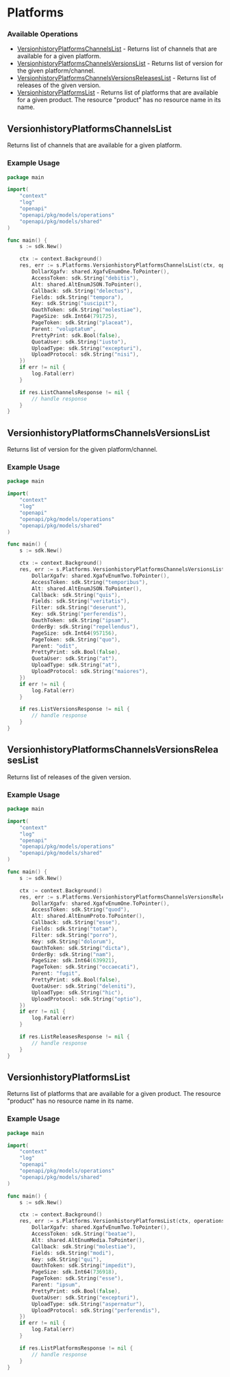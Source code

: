 # Platforms

### Available Operations

* [VersionhistoryPlatformsChannelsList](#versionhistoryplatformschannelslist) - Returns list of channels that are available for a given platform.
* [VersionhistoryPlatformsChannelsVersionsList](#versionhistoryplatformschannelsversionslist) - Returns list of version for the given platform/channel.
* [VersionhistoryPlatformsChannelsVersionsReleasesList](#versionhistoryplatformschannelsversionsreleaseslist) - Returns list of releases of the given version.
* [VersionhistoryPlatformsList](#versionhistoryplatformslist) - Returns list of platforms that are available for a given product. The resource "product" has no resource name in its name.

## VersionhistoryPlatformsChannelsList

Returns list of channels that are available for a given platform.

### Example Usage

```go
package main

import(
	"context"
	"log"
	"openapi"
	"openapi/pkg/models/operations"
	"openapi/pkg/models/shared"
)

func main() {
    s := sdk.New()

    ctx := context.Background()
    res, err := s.Platforms.VersionhistoryPlatformsChannelsList(ctx, operations.VersionhistoryPlatformsChannelsListRequest{
        DollarXgafv: shared.XgafvEnumOne.ToPointer(),
        AccessToken: sdk.String("debitis"),
        Alt: shared.AltEnumJSON.ToPointer(),
        Callback: sdk.String("delectus"),
        Fields: sdk.String("tempora"),
        Key: sdk.String("suscipit"),
        OauthToken: sdk.String("molestiae"),
        PageSize: sdk.Int64(791725),
        PageToken: sdk.String("placeat"),
        Parent: "voluptatum",
        PrettyPrint: sdk.Bool(false),
        QuotaUser: sdk.String("iusto"),
        UploadType: sdk.String("excepturi"),
        UploadProtocol: sdk.String("nisi"),
    })
    if err != nil {
        log.Fatal(err)
    }

    if res.ListChannelsResponse != nil {
        // handle response
    }
}
```

## VersionhistoryPlatformsChannelsVersionsList

Returns list of version for the given platform/channel.

### Example Usage

```go
package main

import(
	"context"
	"log"
	"openapi"
	"openapi/pkg/models/operations"
	"openapi/pkg/models/shared"
)

func main() {
    s := sdk.New()

    ctx := context.Background()
    res, err := s.Platforms.VersionhistoryPlatformsChannelsVersionsList(ctx, operations.VersionhistoryPlatformsChannelsVersionsListRequest{
        DollarXgafv: shared.XgafvEnumTwo.ToPointer(),
        AccessToken: sdk.String("temporibus"),
        Alt: shared.AltEnumJSON.ToPointer(),
        Callback: sdk.String("quis"),
        Fields: sdk.String("veritatis"),
        Filter: sdk.String("deserunt"),
        Key: sdk.String("perferendis"),
        OauthToken: sdk.String("ipsam"),
        OrderBy: sdk.String("repellendus"),
        PageSize: sdk.Int64(957156),
        PageToken: sdk.String("quo"),
        Parent: "odit",
        PrettyPrint: sdk.Bool(false),
        QuotaUser: sdk.String("at"),
        UploadType: sdk.String("at"),
        UploadProtocol: sdk.String("maiores"),
    })
    if err != nil {
        log.Fatal(err)
    }

    if res.ListVersionsResponse != nil {
        // handle response
    }
}
```

## VersionhistoryPlatformsChannelsVersionsReleasesList

Returns list of releases of the given version.

### Example Usage

```go
package main

import(
	"context"
	"log"
	"openapi"
	"openapi/pkg/models/operations"
	"openapi/pkg/models/shared"
)

func main() {
    s := sdk.New()

    ctx := context.Background()
    res, err := s.Platforms.VersionhistoryPlatformsChannelsVersionsReleasesList(ctx, operations.VersionhistoryPlatformsChannelsVersionsReleasesListRequest{
        DollarXgafv: shared.XgafvEnumOne.ToPointer(),
        AccessToken: sdk.String("quod"),
        Alt: shared.AltEnumProto.ToPointer(),
        Callback: sdk.String("esse"),
        Fields: sdk.String("totam"),
        Filter: sdk.String("porro"),
        Key: sdk.String("dolorum"),
        OauthToken: sdk.String("dicta"),
        OrderBy: sdk.String("nam"),
        PageSize: sdk.Int64(639921),
        PageToken: sdk.String("occaecati"),
        Parent: "fugit",
        PrettyPrint: sdk.Bool(false),
        QuotaUser: sdk.String("deleniti"),
        UploadType: sdk.String("hic"),
        UploadProtocol: sdk.String("optio"),
    })
    if err != nil {
        log.Fatal(err)
    }

    if res.ListReleasesResponse != nil {
        // handle response
    }
}
```

## VersionhistoryPlatformsList

Returns list of platforms that are available for a given product. The resource "product" has no resource name in its name.

### Example Usage

```go
package main

import(
	"context"
	"log"
	"openapi"
	"openapi/pkg/models/operations"
	"openapi/pkg/models/shared"
)

func main() {
    s := sdk.New()

    ctx := context.Background()
    res, err := s.Platforms.VersionhistoryPlatformsList(ctx, operations.VersionhistoryPlatformsListRequest{
        DollarXgafv: shared.XgafvEnumTwo.ToPointer(),
        AccessToken: sdk.String("beatae"),
        Alt: shared.AltEnumMedia.ToPointer(),
        Callback: sdk.String("molestiae"),
        Fields: sdk.String("modi"),
        Key: sdk.String("qui"),
        OauthToken: sdk.String("impedit"),
        PageSize: sdk.Int64(736918),
        PageToken: sdk.String("esse"),
        Parent: "ipsum",
        PrettyPrint: sdk.Bool(false),
        QuotaUser: sdk.String("excepturi"),
        UploadType: sdk.String("aspernatur"),
        UploadProtocol: sdk.String("perferendis"),
    })
    if err != nil {
        log.Fatal(err)
    }

    if res.ListPlatformsResponse != nil {
        // handle response
    }
}
```
